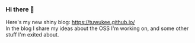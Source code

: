 ### Hi there 👋

Here's my new shiny blog: https://tuwukee.github.io/ \
In the blog I share my ideas about the OSS I'm working on, and some other stuff I'm exited about.
